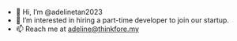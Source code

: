- 👋 Hi, I’m @adelinetan2023
- 👀 I’m interested in hiring a part-time developer to join our startup. 
- 📫 Reach me at adeline@thinkfore.my

<!---
adelinetan2023/adelinetan2023 is a ✨ special ✨ repository because its `README.md` (this file) appears on your GitHub profile.
You can click the Preview link to take a look at your changes.
--->
